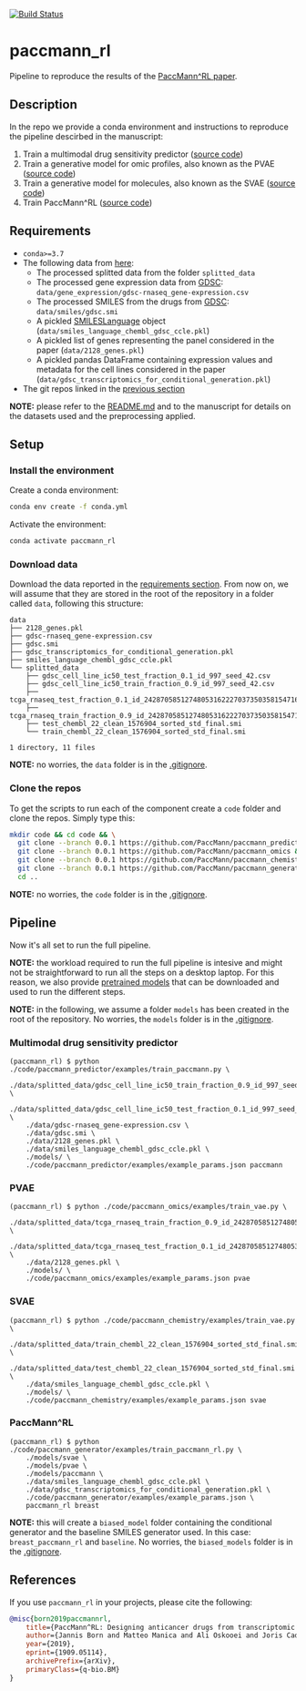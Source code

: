 [![Build Status](https://travis-ci.org/PaccMann/paccmann_rl.svg?branch=master)](https://travis-ci.org/PaccMann/paccmann_rl)
# paccmann_rl

Pipeline to reproduce the results of the [PaccMann^RL paper](https://arxiv.org/abs/1909.05114).

## Description

In the repo we provide a conda environment and instructions to reproduce the pipeline descirbed in the manuscript:

1. Train a multimodal drug sensitivity predictor ([source code](https://github.com/PaccMann/paccmann_predictor))
2. Train a generative model for omic profiles, also known as the PVAE ([source code](https://github.com/PaccMann/paccmann_omics))
3. Train a generative model for molecules, also known as the SVAE ([source code](https://github.com/PaccMann/paccmann_chemistry))
4. Train PaccMann^RL ([source code](https://github.com/PaccMann/paccmann_generator))

## Requirements

- `conda>=3.7`
- The following data from [here](https://ibm.ent.box.com/v/paccmann-pytoda-data):
  - The processed splitted data from the folder `splitted_data`
  - The processed gene expression data from [GDSC](https://www.cancerrxgene.org/): `data/gene_expression/gdsc-rnaseq_gene-expression.csv`
  - The processed SMILES from the drugs from [GDSC](https://www.cancerrxgene.org/): `data/smiles/gdsc.smi`
  - A pickled [SMILESLanguage](https://github.com/PaccMann/paccmann_datasets/blob/master/pytoda/smiles/smiles_language.py) object (`data/smiles_language_chembl_gdsc_ccle.pkl`)
  - A pickled list of genes representing the panel considered in the paper (`data/2128_genes.pkl`)
  - A pickled pandas DataFrame containing expression values and metadata for the cell lines considered in the paper (`data/gdsc_transcriptomics_for_conditional_generation.pkl`)
- The git repos linked in the [previous section](#description)

**NOTE:** please refer to the [README.md](https://ibm.ent.box.com/v/paccmann-pytoda-data/file/548614344106) and to the manuscript for details on the datasets used and the preprocessing applied.

## Setup

### Install the environment

Create a conda environment:

```sh
conda env create -f conda.yml
```

Activate the environment:

```sh
conda activate paccmann_rl
```

### Download data

Download the data reported in the [requirements section](#requirements).
From now on, we will assume that they are stored in the root of the repository in a folder called `data`, following this structure:

```console
data
├── 2128_genes.pkl
├── gdsc-rnaseq_gene-expression.csv
├── gdsc.smi
├── gdsc_transcriptomics_for_conditional_generation.pkl
├── smiles_language_chembl_gdsc_ccle.pkl
└── splitted_data
    ├── gdsc_cell_line_ic50_test_fraction_0.1_id_997_seed_42.csv
    ├── gdsc_cell_line_ic50_train_fraction_0.9_id_997_seed_42.csv
    ├── tcga_rnaseq_test_fraction_0.1_id_242870585127480531622270373503581547167_seed_42.csv
    ├── tcga_rnaseq_train_fraction_0.9_id_242870585127480531622270373503581547167_seed_42.csv
    ├── test_chembl_22_clean_1576904_sorted_std_final.smi
    └── train_chembl_22_clean_1576904_sorted_std_final.smi

1 directory, 11 files
```

**NOTE:** no worries, the `data` folder is in the [.gitignore](./.gitignore).

### Clone the repos

To get the scripts to run each of the component create a `code` folder and clone the repos. Simply type this:

```sh
mkdir code && cd code && \
  git clone --branch 0.0.1 https://github.com/PaccMann/paccmann_predictor && \ 
  git clone --branch 0.0.1 https://github.com/PaccMann/paccmann_omics && \ 
  git clone --branch 0.0.1 https://github.com/PaccMann/paccmann_chemistry && \ 
  git clone --branch 0.0.1 https://github.com/PaccMann/paccmann_generator && \
  cd ..
```

**NOTE:** no worries, the `code` folder is in the [.gitignore](./.gitignore).

## Pipeline

Now it's all set to run the full pipeline.

**NOTE:** the workload required to run the full pipeline is intesive and might not be straightforward to run all the steps on a desktop laptop. For this reason, we also provide [pretrained models](https://ibm.ent.box.com/v/paccmann-pytoda-data/folder/91897885403) that can be downloaded and used to run the different steps.

**NOTE:** in the following, we assume a folder `models` has been created in the root of the repository. No worries, the `models` folder is in the [.gitignore](./.gitignore).

### Multimodal drug sensitivity predictor

```console
(paccmann_rl) $ python ./code/paccmann_predictor/examples/train_paccmann.py \
    ./data/splitted_data/gdsc_cell_line_ic50_train_fraction_0.9_id_997_seed_42.csv \
    ./data/splitted_data/gdsc_cell_line_ic50_test_fraction_0.1_id_997_seed_42.csv \
    ./data/gdsc-rnaseq_gene-expression.csv \
    ./data/gdsc.smi \
    ./data/2128_genes.pkl \
    ./data/smiles_language_chembl_gdsc_ccle.pkl \
    ./models/ \
    ./code/paccmann_predictor/examples/example_params.json paccmann
```

### PVAE

``` console
(paccmann_rl) $ python ./code/paccmann_omics/examples/train_vae.py \
    ./data/splitted_data/tcga_rnaseq_train_fraction_0.9_id_242870585127480531622270373503581547167_seed_42.csv \
    ./data/splitted_data/tcga_rnaseq_test_fraction_0.1_id_242870585127480531622270373503581547167_seed_42.csv \
    ./data/2128_genes.pkl \
    ./models/ \
    ./code/paccmann_omics/examples/example_params.json pvae
```

### SVAE

``` console
(paccmann_rl) $ python ./code/paccmann_chemistry/examples/train_vae.py \
    ./data/splitted_data/train_chembl_22_clean_1576904_sorted_std_final.smi \
    ./data/splitted_data/test_chembl_22_clean_1576904_sorted_std_final.smi \
    ./data/smiles_language_chembl_gdsc_ccle.pkl \
    ./models/ \
    ./code/paccmann_chemistry/examples/example_params.json svae
```

### PaccMann^RL

``` console
(paccmann_rl) $ python ./code/paccmann_generator/examples/train_paccmann_rl.py \
    ./models/svae \
    ./models/pvae \
    ./models/paccmann \
    ./data/smiles_language_chembl_gdsc_ccle.pkl \
    ./data/gdsc_transcriptomics_for_conditional_generation.pkl \
    ./code/paccmann_generator/examples/example_params.json \
    paccmann_rl breast
```

**NOTE:** this will create a `biased_model` folder containing the conditional generator and the baseline SMILES generator used. In this case: `breast_paccmann_rl` and `baseline`. No worries, the `biased_models` folder is in the [.gitignore](./.gitignore).

## References

If you use `paccmann_rl` in your projects, please cite the following:

```bib
@misc{born2019paccmannrl,
    title={PaccMann^RL: Designing anticancer drugs from transcriptomic data via reinforcement learning},
    author={Jannis Born and Matteo Manica and Ali Oskooei and Joris Cadow and María Rodríguez Martínez},
    year={2019},
    eprint={1909.05114},
    archivePrefix={arXiv},
    primaryClass={q-bio.BM}
}
```
